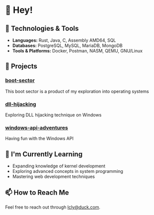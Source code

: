 # 👋 Hey!

## 🔧 Technologies & Tools
- **Languages:** Rust, Java, C, Assembly AMD64, SQL
- **Databases:** PostgreSQL, MySQL, MariaDB, MongoDB
- **Tools & Platforms:** Docker, Postman, NASM, QEMU, GNU/Linux

## 🚀 Projects

### [boot-sector](https://github.com/clonidine/boot-sector)
This boot sector is a product of my exploration into operating systems

### [dll-hijacking](https://github.com/clonidine/dll-hijacking)
Exploring DLL hijacking technique on Windows

### [windows-api-adventures](https://github.com/clonidine/windows-api-adventures)
Having fun with the Windows API

## 🌱 I'm Currently Learning
- Expanding knowledge of kernel development
- Exploring advanced concepts in system programming
- Mastering web development techniques

## 📫 How to Reach Me

Feel free to reach out through [lcly@duck.com](mailto:lcly@duckcom).
